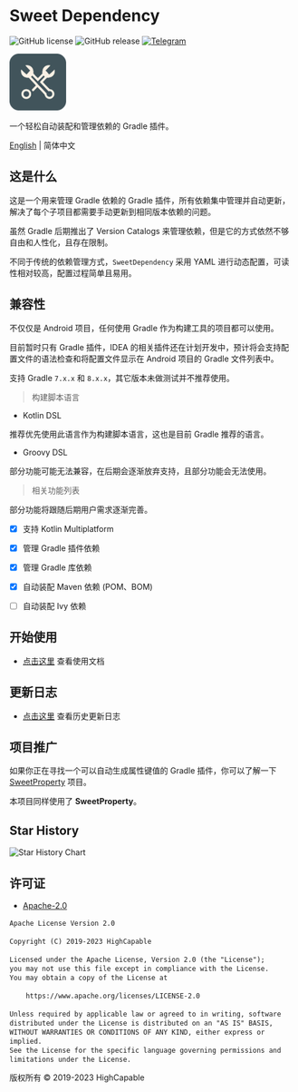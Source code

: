 # Sweet Dependency

![GitHub license](https://img.shields.io/github/license/HighCapable/SweetDependency?color=blue&cacheSeconds=https%3A%2F%2Fgithub.com%2FHighCapable%2FSweetDependency%2Fblob%2Fmaster%2FLICENSE)
![GitHub release](https://img.shields.io/github/v/release/HighCapable/SweetDependency?display_name=release&logo=github&color=green&link=https%3A%2F%2Fgithub.com%2FHighCapable%2FSweetDependency%2Freleases%2Flatest)
[![Telegram](https://img.shields.io/badge/discussion-Telegram-blue.svg?logo=telegram)](https://t.me/HighCapable_Dev)

<img src="https://github.com/HighCapable/SweetDependency/blob/master/img-src/icon.png?raw=true" width = "100" height = "100" alt="LOGO"/>

一个轻松自动装配和管理依赖的 Gradle 插件。

[English](https://github.com/HighCapable/SweetDependency/blob/master/README.md) | 简体中文

## 这是什么

这是一个用来管理 Gradle 依赖的 Gradle 插件，所有依赖集中管理并自动更新，解决了每个子项目都需要手动更新到相同版本依赖的问题。

虽然 Gradle 后期推出了 Version Catalogs 来管理依赖，但是它的方式依然不够自由和人性化，且存在限制。

不同于传统的依赖管理方式，`SweetDependency` 采用 YAML 进行动态配置，可读性相对较高，配置过程简单且易用。

## 兼容性

不仅仅是 Android 项目，任何使用 Gradle 作为构建工具的项目都可以使用。

目前暂时只有 Gradle 插件，IDEA 的相关插件还在计划开发中，预计将会支持配置文件的语法检查和将配置文件显示在 Android 项目的 Gradle 文件列表中。

支持 Gradle `7.x.x` 和 `8.x.x`，其它版本未做测试并不推荐使用。

> 构建脚本语言

- Kotlin DSL

推荐优先使用此语言作为构建脚本语言，这也是目前 Gradle 推荐的语言。

- Groovy DSL

部分功能可能无法兼容，在后期会逐渐放弃支持，且部分功能会无法使用。

> 相关功能列表

部分功能将跟随后期用户需求逐渐完善。

- [x] 支持 Kotlin Multiplatform

- [x] 管理 Gradle 插件依赖

- [x] 管理 Gradle 库依赖

- [x] 自动装配 Maven 依赖 (POM、BOM)

- [ ] 自动装配 Ivy 依赖

## 开始使用

- [点击这里](https://github.com/HighCapable/SweetDependency/blob/master/docs/guide-zh-CN.md) 查看使用文档

## 更新日志

- [点击这里](https://github.com/HighCapable/SweetDependency/blob/master/docs/changelog-zh-CN.md) 查看历史更新日志

## 项目推广

如果你正在寻找一个可以自动生成属性键值的 Gradle 插件，你可以了解一下 [SweetProperty](https://github.com/HighCapable/SweetProperty) 项目。

本项目同样使用了 **SweetProperty**。

## Star History

![Star History Chart](https://api.star-history.com/svg?repos=HighCapable/SweetDependency&type=Date)

## 许可证

- [Apache-2.0](https://www.apache.org/licenses/LICENSE-2.0)

```
Apache License Version 2.0

Copyright (C) 2019-2023 HighCapable

Licensed under the Apache License, Version 2.0 (the "License");
you may not use this file except in compliance with the License.
You may obtain a copy of the License at

    https://www.apache.org/licenses/LICENSE-2.0

Unless required by applicable law or agreed to in writing, software
distributed under the License is distributed on an "AS IS" BASIS,
WITHOUT WARRANTIES OR CONDITIONS OF ANY KIND, either express or implied.
See the License for the specific language governing permissions and
limitations under the License.
```

版权所有 © 2019-2023 HighCapable